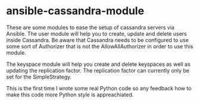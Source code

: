 # ansible-cassandra-module
These are some modules to ease the setup of cassandra servers via Ansible.
The user module will help you to create, update and delete users inside Cassandra.
Be aware that Cassandra needs to be configured to use some sort of
Authorizer that is not the AllowAllAuthorizer in order to use this module.

The keyspace module will help you create and delete keyspaces as well as
updating the replication factor. The replication factor can currently
only be set for the SimpleStrategy.

This is the first time I wrote some real Python code so any feedback how to
make this code more Python style is appreachiated.
